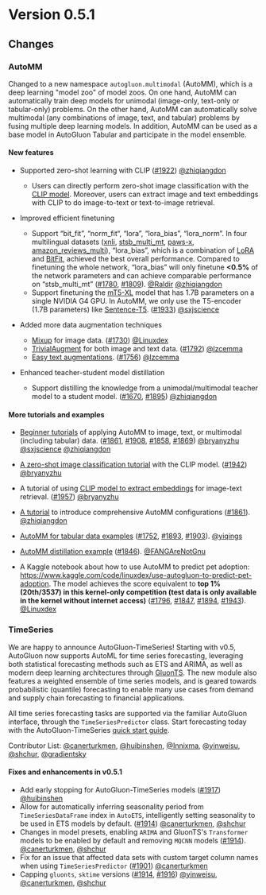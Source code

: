 # Version 0.5.1

## Changes

### AutoMM

Changed to a new namespace `autogluon.multimodal` (AutoMM), which is a deep learning "model zoo" of model zoos. On one hand, AutoMM can automatically train deep models for unimodal (image-only, text-only or tabular-only) problems. On the other hand, AutoMM can automatically solve multimodal (any combinations of image, text, and tabular) problems by fusing multiple deep learning models. In addition, AutoMM can be used as a base model in AutoGluon Tabular and participate in the model ensemble.

#### New features

- Supported zero-shot learning with CLIP ([#1922](https://github.com/autogluon/autogluon/pull/1922)) [@zhiqiangdon](https://github.com/zhiqiangdon)
  - Users can directly perform zero-shot image classification with the [CLIP model](https://arxiv.org/abs/2103.00020). Moreover, users can extract image and text embeddings with CLIP to do image-to-text or text-to-image retrieval. 

- Improved efficient finetuning
  - Support “bit_fit”, “norm_fit“, “lora”, “lora_bias”, “lora_norm”. In four multilingual datasets ([xnli](https://huggingface.co/datasets/xnli), [stsb_multi_mt](https://huggingface.co/datasets/stsb_multi_mt), [paws-x](https://huggingface.co/datasets/paws-x), [amazon_reviews_multi](https://huggingface.co/datasets/amazon_reviews_multi)), “lora_bias”, which is a combination of [LoRA](https://arxiv.org/abs/2106.09685) and [BitFit](https://arxiv.org/abs/2106.10199), achieved the best overall performance. Compared to finetuning the whole network, “lora_bias” will only finetune **<0.5%** of the network parameters and can achieve comparable performance on “stsb_multi_mt” ([#1780](https://github.com/autogluon/autogluon/pull/1780), [#1809](https://github.com/autogluon/autogluon/pull/1809)). [@Raldir](https://github.com/Raldir) [@zhiqiangdon](https://github.com/zhiqiangdon)
  - Support finetuning the [mT5-XL](https://huggingface.co/google/mt5-xl) model that has 1.7B parameters on a single NVIDIA G4 GPU. In AutoMM, we only use the T5-encoder (1.7B parameters) like [Sentence-T5](https://aclanthology.org/2022.findings-acl.146.pdf). ([#1933](https://github.com/autogluon/autogluon/pull/1933)) [@sxjscience](https://github.com/sxjscience)

- Added more data augmentation techniques
  - [Mixup](https://arxiv.org/pdf/1710.09412.pdf) for image data. ([#1730](https://github.com/autogluon/autogluon/pull/1730)) [@Linuxdex](https://github.com/Linuxdex)
  - [TrivialAugment](https://arxiv.org/pdf/2103.10158.pdf) for both image and text data. ([#1792](https://github.com/autogluon/autogluon/pull/1792)) [@lzcemma](https://github.com/lzcemma)
  - [Easy text augmentations](https://arxiv.org/pdf/1901.11196.pdf). ([#1756](https://github.com/autogluon/autogluon/pull/1756)) [@lzcemma](https://github.com/lzcemma)

- Enhanced teacher-student model distillation
  - Support distilling the knowledge from a unimodal/multimodal teacher model to a student model. ([#1670](https://github.com/autogluon/autogluon/pull/1670), [#1895](https://github.com/autogluon/autogluon/pull/1895)) [@zhiqiangdon](https://github.com/zhiqiangdon)

#### More tutorials and examples

- [Beginner tutorials](https://auto.gluon.ai/stable/tutorials/multimodal/index.html) of applying AutoMM to image, text, or multimodal (including tabular) data. ([#1861](https://github.com/autogluon/autogluon/pull/1861), [#1908](https://github.com/autogluon/autogluon/pull/1908), [#1858](https://github.com/autogluon/autogluon/pull/1858), [#1869](https://github.com/autogluon/autogluon/pull/1869)) [@bryanyzhu](https://github.com/bryanyzhu) [@sxjscience](https://github.com/sxjscience) [@zhiqiangdon](https://github.com/zhiqiangdon)

- [A zero-shot image classification tutorial](https://auto.gluon.ai/0.5.1/tutorials/multimodal/clip_zeroshot.html) with the CLIP model. ([#1942](https://github.com/autogluon/autogluon/pull/1942)) [@bryanyzhu](https://github.com/bryanyzhu)

- A tutorial of using [CLIP model to extract embeddings](https://auto.gluon.ai/0.5.1/tutorials/multimodal/clip_embedding.html) for image-text retrieval. ([#1957](https://github.com/autogluon/autogluon/pull/1957)) [@bryanyzhu](https://github.com/bryanyzhu)

- [A tutorial](https://auto.gluon.ai/0.5.1/tutorials/multimodal/customization.html) to introduce comprehensive AutoMM configurations ([#1861](https://github.com/autogluon/autogluon/pull/1861)). [@zhiqiangdon](https://github.com/zhiqiangdon)

- [AutoMM for tabular data examples](https://github.com/autogluon/autogluon/tree/master/examples/automm/tabular_dl) ([#1752](https://github.com/autogluon/autogluon/pull/1752), [#1893](https://github.com/autogluon/autogluon/pull/1893), [#1903](https://github.com/autogluon/autogluon/pull/1903)). [@yiqings](https://github.com/yiqings)

- [AutoMM distillation example](https://github.com/autogluon/autogluon/tree/master/examples/automm/distillation) ([#1846](https://github.com/autogluon/autogluon/pull/1846)). [@FANGAreNotGnu](https://github.com/FANGAreNotGnu)

- A Kaggle notebook about how to use AutoMM to predict pet adoption: https://www.kaggle.com/code/linuxdex/use-autogluon-to-predict-pet-adoption. The model achieves the score equivalent to **top 1% (20th/3537) in this kernel-only competition (test data is only available in the kernel without internet access)** ([#1796](https://github.com/autogluon/autogluon/pull/1796), [#1847](https://github.com/autogluon/autogluon/pull/1847), [#1894](https://github.com/autogluon/autogluon/pull/1894), [#1943](https://github.com/autogluon/autogluon/pull/1943)). [@Linuxdex](https://github.com/Linuxdex)


### TimeSeries

We are happy to announce AutoGluon-TimeSeries! Starting with v0.5, AutoGluon now supports AutoML for time series forecasting, 
leveraging both statistical forecasting methods such as ETS and ARIMA, as well as modern deep learning architectures
through [GluonTS](https://ts.gluon.ai/stable/). The new module also features a weighted ensemble of time series models, 
and is geared towards probabilistic (quantile) forecasting to enable many use cases from demand and supply chain forecasting 
to financial applications.

All time series forecasting tasks are supported via the familiar AutoGluon interface, through the
`TimeSeriesPredictor` class. Start forecasting today with the AutoGluon-TimeSeries 
[quick start guide](https://auto.gluon.ai/0.5.1/tutorials/timeseries/forecasting-quickstart.html).

Contributor List: [@canerturkmen](https://github.com/canerturkmen), [@huibinshen](https://github.com/huibinshen), [@Innixma](https://github.com/Innixma), [@yinweisu](https://github.com/yinweisu), [@shchur](https://github.com/shchur), [@gradientsky](https://github.com/gradientsky)  

#### Fixes and enhancements in v0.5.1

- Add early stopping for AutoGluon-TimeSeries models ([#1917](https://github.com/autogluon/autogluon/pull/1917)) [@huibinshen](https://github.com/huibinshen)
- Allow for automatically inferring seasonality period from `TimeSeriesDataFrame` index in `AutoETS`, intelligently setting seasonality to be used in ETS models by default. ([#1914](https://github.com/autogluon/autogluon/pull/1914)) [@canerturkmen](https://github.com/canerturkmen), [@shchur](https://github.com/shchur)
- Changes in model presets, enabling `ARIMA` and GluonTS's `Transformer` models to be enabled by default and removing `MQCNN` models ([#1914](https://github.com/autogluon/autogluon/pull/1914)). [@canerturkmen](https://github.com/canerturkmen), [@shchur](https://github.com/shchur)
- Fix for an issue that affected data sets with custom target column names when using `TimeSeriesPredictor` ([#1901](https://github.com/autogluon/autogluon/pull/1901)) [@canerturkmen](https://github.com/canerturkmen)
- Capping `gluonts`, `sktime` versions ([#1914](https://github.com/autogluon/autogluon/pull/1914), [#1916](https://github.com/autogluon/autogluon/pull/1916)) [@yinweisu](https://github.com/yinweisu), [@canerturkmen](https://github.com/canerturkmen), [@shchur](https://github.com/shchur)
